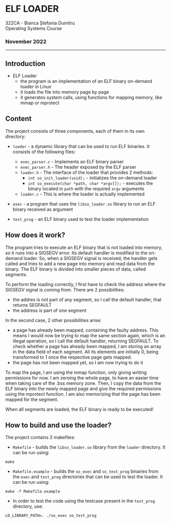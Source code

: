 # ELF LOADER

322CA - Bianca Ștefania Dumitru \
Operating Systems Course

### November 2022
----------------------------------------------------------------------------------------------------
## Introduction

* ELF Loader
  *  the program is an implementation of an ELF binary on-demand loader in Linux
  *  it loads the file into memory page by page
  *  it generates system calls, using functions for mapping memory, like mmap
     or mprotect

## Content
The project consists of three components, each of them in its own
directory:

* `loader` - a dynamic library that can be used to run ELF binaries. It
consists of the following files:
  * `exec_parser.c` - Implements an ELF binary parser
  * `exec_parser.h` - The header exposed by the ELF parser
  * `loader.h` - The interface of the loader that provides 2 methods:
    * `int so_init_loader(void);` - initializes the on-demand loader
    * `int so_execute(char *path, char *argv[]);` - executes the binary located in
      `path` with the required `argv` arguments
  * `loader.c` - This is where the loader is actually implemented

* `exec` - a program that uses the `libso_loader.so` library to run an ELF
binary received as argument

* `test_prog` - an ELF binary used to test the loader implementation

## How does it work?

The program tries to execute an ELF binary that is not loaded into
memory, so it runs into a SIGSEGV error. Its default handler is
modified to the on-demand loader. So, when a SIGSEGV signal is 
received, the handler gets called and tries to add a new page into
memory and read data from the binary. The ELF binary is divided
into smaller pieces of data, called segments.

To perform the loading correctly, I first have to check the address
where the SIGSEGV signal is coming from. There are 2 possibilities:

* the addres is not part of any segment, so I call the default handler,
that returns SEGFAULT
* the address is part of one segment

In the second case, 2 other possibilities arise:

* a page has already been mapped, containing the faulty address. This means
I would now be trying to map the same section again, which is an illegal operation,
so I call the default handler, returning SEGFAULT. To check whether a page has
already been mapped, I am storing an array in the data field of each segment.
All its elements are initially 0, being transformed to 1 once the respective
page gets mapped.
* the page has not been mapped yet, so I am now trying to do it

To map the page, I am using the mmap function, only giving writing permissions
for now. I am zeroing the whole page, to have an easier time when taking care of
the .bss memory zone. Then, I copy the data from the ELF binary into the newly
mapped page and give the required permissions using the mprotect function.
I am also memorizing that the page has been mapped for the segment.

When all segments are loaded, the ELF binary is ready to be executed!


## How to build and use the loader?
The project contains 2 makefiles:
* `Makefile` - builds the `libso_loader.so` library from the `loader`
directory. It can be run using:
``` 
make 
```

* `Makefile.example` - builds the `so_exec` and `so_test_prog` binaries from
the `exec` and `test_prog` directories that can be used to test the loader.
It can be run using:
```
make -f Makefile.example
```

* In order to test the code using the testcase present in the `test_prog` directory, use:
```
LD_LIBRARY_PATH=. ./so_exec so_test_prog
```
